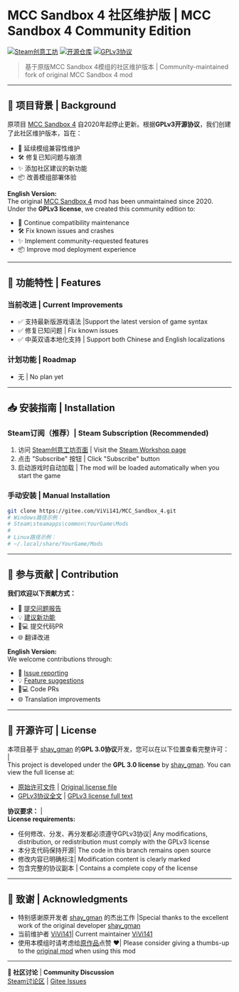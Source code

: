 
# MCC Sandbox 4 社区维护版 | MCC Sandbox 4 Community Edition

[![Steam创意工坊](https://img.shields.io/badge/Steam-Workshop-1b2838?logo=steam)](https://steamcommunity.com/sharedfiles/filedetails/?id=3439287971)
[![开源仓库](https://img.shields.io/badge/Gitee-开源仓库-C71D23?logo=gitee)](https://gitee.com/ViVi141/MCC_Sandbox_4)
[![GPLv3协议](https://img.shields.io/badge/License-GPLv3-blue.svg)](https://www.gnu.org/licenses/gpl-3.0)

> 基于原版MCC Sandbox 4模组的社区维护版本 | Community-maintained fork of original MCC Sandbox 4 mod

---

## 📖 项目背景 | Background

原项目 [MCC Sandbox 4](https://steamcommunity.com/sharedfiles/filedetails/?id=338988835) 自2020年起停止更新。根据**GPLv3开源协议**，我们创建了此社区维护版本，旨在：

- 🔄 延续模组兼容性维护
- 🛠️ 修复已知问题与崩溃
- ✨ 添加社区建议的新功能
- 📦 改善模组部署体验

**English Version:**  
The original [MCC Sandbox 4](https://steamcommunity.com/sharedfiles/filedetails/?id=338988835) mod has been unmaintained since 2020. Under the **GPLv3 license**, we created this community edition to:

- 🔄 Continue compatibility maintenance
- 🛠️ Fix known issues and crashes
- ✨ Implement community-requested features
- 📦 Improve mod deployment experience

---

## 🚀 功能特性 | Features

### 当前改进 | Current Improvements
- ✅ 支持最新版游戏语法 |Support the latest version of game syntax
- ✅ 修复已知问题 | Fix known issues
- ✅ 中英双语本地化支持 | Support both Chinese and English localizations


### 计划功能 | Roadmap
- 无 |  No plan yet
---

## 📥 安装指南 | Installation

### Steam订阅（推荐）| Steam Subscription (Recommended)
1. 访问 [Steam创意工坊页面](https://steamcommunity.com/sharedfiles/filedetails/?id=3439287971) | Visit the [Steam Workshop page](https://steamcommunity.com/sharedfiles/filedetails/?id=3439287971)
2. 点击 "Subscribe" 按钮 | Click "Subscribe" button
3. 启动游戏时自动加载 | The mod will be loaded automatically when you start the game

### 手动安装 | Manual Installation
```bash
git clone https://gitee.com/ViVi141/MCC_Sandbox_4.git
# Windows路径示例：
# Steam\steamapps\common\YourGame\Mods
# 
# Linux路径示例：
# ~/.local/share/YourGame/Mods
```

---

## 🤝 参与贡献 | Contribution

**我们欢迎以下贡献方式：**  
- 🐛 [提交问题报告](https://gitee.com/ViVi141/MCC_Sandbox_4/issues)
- 💡 [建议新功能](https://steamcommunity.com/workshop/discussions/?id=3439287971)
- 👨💻 提交代码PR
- 🌐 翻译改进

**English Version:**  
We welcome contributions through:  
- 🐛 [Issue reporting](https://gitee.com/ViVi141/MCC_Sandbox_4/issues)
- 💡 [Feature suggestions](https://steamcommunity.com/workshop/discussions/?id=3439287971)
- 👨💻 Code PRs
- 🌐 Translation improvements

---

## 📜 开源许可 | License

本项目基于 [shay_gman](https://steamcommunity.com/profiles/76561198007956840) 的**GPL 3.0协议**开发，您可以在以下位置查看完整许可：   |   
This project is developed under the **GPL 3.0 license** by [shay_gman](https://steamcommunity.com/profiles/76561198007956840). You can view the full license at:  
- [原始许可文件](https://gitee.com/ViVi141/MCC_Sandbox_4/blob/master/LICENSE) | [Original license file](https://gitee.com/ViVi141/MCC_Sandbox_4/blob/master/LICENSE)
- [GPLv3协议全文](https://www.gnu.org/licenses/gpl-3.0.html) | [GPLv3 license full text](https://www.gnu.org/licenses/gpl-3.0.html)

**协议要求：**   |   
**License requirements:**  
- 任何修改、分发、再分发都必须遵守GPLv3协议| Any modifications, distribution, or redistribution must comply with the GPLv3 license
- 本分支代码保持开源| The code in this branch remains open source
- 修改内容已明确标注| Modification content is clearly marked
- 包含完整的协议副本 | Contains a complete copy of the license

---

## 🙏 致谢 | Acknowledgments

- 特别感谢原开发者 [shay_gman](https://steamcommunity.com/profiles/76561198007956840) 的杰出工作 |Special thanks to the excellent work of the original developer [shay_gman](https://steamcommunity.com/profiles/76561198007956840)
- 当前维护者 [ViVi141](https://steamcommunity.com/profiles/76561199019580384/)| Current maintainer [ViVi141](https://steamcommunity.com/profiles/76561199019580384/)
- 使用本模组时请考虑给[原作品](https://steamcommunity.com/sharedfiles/filedetails/?id=338988835)点赞 ❤️| Please consider giving a thumbs-up to the [original mod](https://steamcommunity.com/sharedfiles/filedetails/?id=338988835) when using this mod

---

**📢 社区讨论**  | **Community Discussion**  
[Steam讨论区](https://steamcommunity.com/workshop/discussions/?id=3439287971) | [Gitee Issues](https://gitee.com/ViVi141/MCC_Sandbox_4/issues)
```


